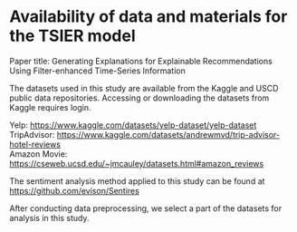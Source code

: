 # Availability of data and materials for the TSIER model

Paper title: Generating Explanations for Explainable Recommendations Using Filter-enhanced Time-Series Information


The datasets used in this study are available from the Kaggle and USCD public data repositories. 
Accessing or downloading the datasets from Kaggle requires login.

Yelp: https://www.kaggle.com/datasets/yelp-dataset/yelp-dataset  
TripAdvisor: https://www.kaggle.com/datasets/andrewmvd/trip-advisor-hotel-reviews  
Amazon Movie: https://cseweb.ucsd.edu/~jmcauley/datasets.html#amazon_reviews  


The sentiment analysis method applied to this study can be found at https://github.com/evison/Sentires


After conducting data preprocessing, we select a part of the datasets for analysis in this study.
